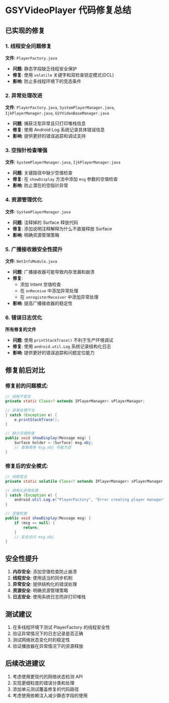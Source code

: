 # GSYVideoPlayer 代码修复总结

## 已实现的修复

### 1. 线程安全问题修复
**文件**: `PlayerFactory.java`
- **问题**: 静态字段缺乏线程安全保护
- **修复**: 使用 `volatile` 关键字和双检查锁定模式(DCL)
- **影响**: 防止多线程环境下的竞态条件

### 2. 异常处理改进
**文件**: `PlayerFactory.java`, `SystemPlayerManager.java`, `IjkPlayerManager.java`, `GSYVideoBaseManager.java`
- **问题**: 捕获泛型异常且只打印堆栈信息
- **修复**: 使用 Android Log 系统记录具体错误信息
- **影响**: 提供更好的错误追踪和调试支持

### 3. 空指针检查增强
**文件**: `SystemPlayerManager.java`, `IjkPlayerManager.java`
- **问题**: 关键路径中缺少空值检查
- **修复**: 在 `showDisplay` 方法中添加 `msg` 参数的空值检查
- **影响**: 防止潜在的空指针异常

### 4. 资源管理优化
**文件**: `SystemPlayerManager.java`
- **问题**: 注释掉的 Surface 释放代码
- **修复**: 添加说明注释解释为什么不直接释放 Surface
- **影响**: 明确资源管理策略

### 5. 广播接收器安全性提升
**文件**: `NetInfoModule.java`
- **问题**: 广播接收器可能导致内存泄漏和崩溃
- **修复**: 
  - 添加 Intent 空值检查
  - 在 `onReceive` 中添加异常处理
  - 在 `unregisterReceiver` 中添加异常处理
- **影响**: 提高广播接收器的稳定性

### 6. 错误日志优化
**所有修复的文件**
- **问题**: 使用 `printStackTrace()` 不利于生产环境调试
- **修复**: 使用 `android.util.Log` 系统记录结构化日志
- **影响**: 提供更好的错误追踪和问题定位能力

## 修复前后对比

### 修复前的问题模式:
```java
// 线程不安全
private static Class<? extends IPlayerManager> sPlayerManager;

// 异常处理不当
} catch (Exception e) {
    e.printStackTrace();
}

// 缺少空值检查
public void showDisplay(Message msg) {
    Surface holder = (Surface) msg.obj;
    // 直接使用 msg.obj 可能为空
}
```

### 修复后的安全模式:
```java
// 线程安全
private static volatile Class<? extends IPlayerManager> sPlayerManager;

// 结构化异常处理
} catch (Exception e) {
    android.util.Log.e("PlayerFactory", "Error creating player manager", e);
}

// 空值检查
public void showDisplay(Message msg) {
    if (msg == null) {
        return;
    }
    // 安全访问 msg.obj
}
```

## 安全性提升

1. **内存安全**: 添加空值检查防止崩溃
2. **线程安全**: 使用适当的同步机制
3. **异常安全**: 提供结构化的错误处理
4. **资源安全**: 明确资源管理策略
5. **日志安全**: 使用系统日志而非打印堆栈

## 测试建议

1. 在多线程环境下测试 PlayerFactory 的线程安全性
2. 验证异常情况下的日志记录是否正确
3. 测试网络状态变化时的稳定性
4. 验证播放器在异常情况下的资源释放

## 后续改进建议

1. 考虑使用更现代的网络状态检测 API
2. 实现更细粒度的错误分类和处理
3. 添加单元测试覆盖修复的代码路径
4. 考虑使用依赖注入减少静态字段的使用